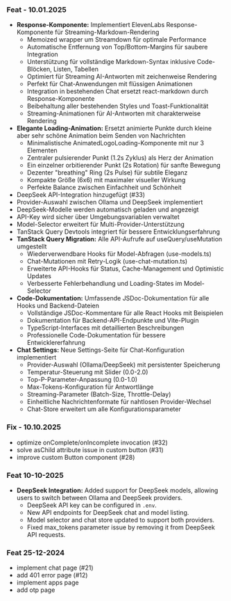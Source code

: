 ### Feat - 10.01.2025

- **Response-Komponente:** Implementiert ElevenLabs Response-Komponente für Streaming-Markdown-Rendering
  - Memoized wrapper um Streamdown für optimale Performance
  - Automatische Entfernung von Top/Bottom-Margins für saubere Integration
  - Unterstützung für vollständige Markdown-Syntax inklusive Code-Blöcken, Listen, Tabellen
  - Optimiert für Streaming AI-Antworten mit zeichenweise Rendering
  - Perfekt für Chat-Anwendungen mit flüssigen Animationen
  - Integration in bestehenden Chat ersetzt react-markdown durch Response-Komponente
  - Beibehaltung aller bestehenden Styles und Toast-Funktionalität
  - Streaming-Animationen für AI-Antworten mit charakterweise Rendering
- **Elegante Loading-Animation:** Ersetzt animierte Punkte durch kleine aber sehr schöne Animation beim Senden von Nachrichten
  - Minimalistische AnimatedLogoLoading-Komponente mit nur 3 Elementen
  - Zentraler pulsierender Punkt (1.2s Zyklus) als Herz der Animation
  - Ein einzelner orbitierender Punkt (2s Rotation) für sanfte Bewegung
  - Dezenter "breathing" Ring (2s Pulse) für subtile Eleganz
  - Kompakte Größe (6x6) mit maximaler visueller Wirkung
  - Perfekte Balance zwischen Einfachheit und Schönheit
- DeepSeek API-Integration hinzugefügt (#33)
- Provider-Auswahl zwischen Ollama und DeepSeek implementiert
- DeepSeek-Modelle werden automatisch geladen und angezeigt
- API-Key wird sicher über Umgebungsvariablen verwaltet
- Model-Selector erweitert für Multi-Provider-Unterstützung
- TanStack Query Devtools integriert für bessere Entwicklungserfahrung
- **TanStack Query Migration:** Alle API-Aufrufe auf useQuery/useMutation umgestellt
  - Wiederverwendbare Hooks für Model-Abfragen (use-models.ts)
  - Chat-Mutationen mit Retry-Logik (use-chat-mutation.ts)
  - Erweiterte API-Hooks für Status, Cache-Management und Optimistic Updates
  - Verbesserte Fehlerbehandlung und Loading-States im Model-Selector
- **Code-Dokumentation:** Umfassende JSDoc-Dokumentation für alle Hooks und Backend-Dateien
  - Vollständige JSDoc-Kommentare für alle React Hooks mit Beispielen
  - Dokumentation für Backend-API-Endpunkte und Vite-Plugin
  - TypeScript-Interfaces mit detaillierten Beschreibungen
  - Professionelle Code-Dokumentation für bessere Entwicklererfahrung
- **Chat Settings:** Neue Settings-Seite für Chat-Konfiguration implementiert
  - Provider-Auswahl (Ollama/DeepSeek) mit persistenter Speicherung
  - Temperatur-Steuerung mit Slider (0.0-2.0)
  - Top-P-Parameter-Anpassung (0.0-1.0)
  - Max-Tokens-Konfiguration für Antwortlänge
  - Streaming-Parameter (Batch-Size, Throttle-Delay)
  - Einheitliche Nachrichtenformate für nahtlosen Provider-Wechsel
  - Chat-Store erweitert um alle Konfigurationsparameter

### Fix - 10.10.2025

- optimize onComplete/onIncomplete invocation (#32)
- solve asChild attribute issue in custom button (#31)
- improve custom Button component (#28)

### Feat 10-10-2025

- **DeepSeek Integration:** Added support for DeepSeek models, allowing users to switch between Ollama and DeepSeek providers.
  - DeepSeek API key can be configured in `.env`.
  - New API endpoints for DeepSeek chat and model listing.
  - Model selector and chat store updated to support both providers.
  - Fixed max_tokens parameter issue by removing it from DeepSeek API requests.

### Feat 25-12-2024

- implement chat page (#21)
- add 401 error page (#12)
- implement apps page
- add otp page